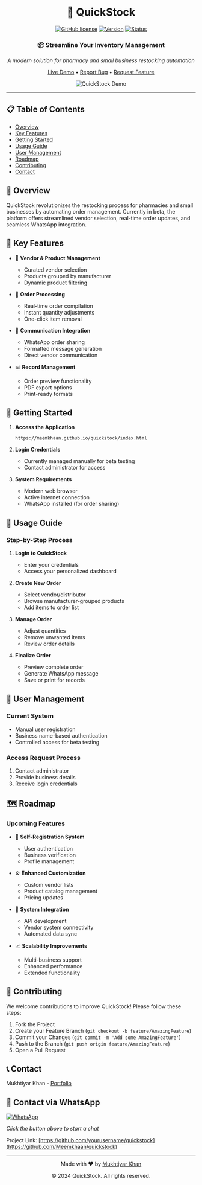 <div align="center">
  
# 🚀 QuickStock

[![GitHub license](https://img.shields.io/badge/license-MIT-blue.svg)](https://github.com/Meemkhaan/quickstock/blob/main/LICENSE)
[![Version](https://img.shields.io/badge/version-1.0.0-brightgreen.svg)](https://github.com/Meemkhaan/quickstock)
[![Status](https://img.shields.io/badge/status-beta-orange.svg)](https://github.com/Meemkhaan/quickstock)

### 📦 Streamline Your Inventory Management
*A modern solution for pharmacy and small business restocking automation*

[Live Demo](https://meemkhaan.github.io/quickstock/index.html) • [Report Bug](https://github.com/Meemkhaan/quickstock/issues) • [Request Feature](https://github.com/Meemkhaan/quickstock/issues)

![QuickStock Demo](path-to-your-demo-image.gif)

</div>

---

## 📋 Table of Contents
- [Overview](#-overview)
- [Key Features](#-key-features)
- [Getting Started](#-getting-started)
- [Usage Guide](#-usage-guide)
- [User Management](#-user-management)
- [Roadmap](#-roadmap)
- [Contributing](#-contributing)
- [Contact](#-contact)

## 🌟 Overview

QuickStock revolutionizes the restocking process for pharmacies and small businesses by automating order management. Currently in beta, the platform offers streamlined vendor selection, real-time order updates, and seamless WhatsApp integration.

## 🎯 Key Features

- 🏢 **Vendor & Product Management**
  - Curated vendor selection
  - Products grouped by manufacturer
  - Dynamic product filtering

- 📝 **Order Processing**
  - Real-time order compilation
  - Instant quantity adjustments
  - One-click item removal

- 📱 **Communication Integration**
  - WhatsApp order sharing
  - Formatted message generation
  - Direct vendor communication

- 📊 **Record Management**
  - Order preview functionality
  - PDF export options
  - Print-ready formats

## 🚀 Getting Started

1. **Access the Application**
   ```
   https://meemkhaan.github.io/quickstock/index.html
   ```

2. **Login Credentials**
   - Currently managed manually for beta testing
   - Contact administrator for access

3. **System Requirements**
   - Modern web browser
   - Active internet connection
   - WhatsApp installed (for order sharing)

## 📖 Usage Guide

### Step-by-Step Process

1. **Login to QuickStock**
   - Enter your credentials
   - Access your personalized dashboard

2. **Create New Order**
   - Select vendor/distributor
   - Browse manufacturer-grouped products
   - Add items to order list

3. **Manage Order**
   - Adjust quantities
   - Remove unwanted items
   - Review order details

4. **Finalize Order**
   - Preview complete order
   - Generate WhatsApp message
   - Save or print for records

## 👥 User Management

### Current System
- Manual user registration
- Business name-based authentication
- Controlled access for beta testing

### Access Request Process
1. Contact administrator
2. Provide business details
3. Receive login credentials

## 🗺 Roadmap

### Upcoming Features

- 🔐 **Self-Registration System**
  - User authentication
  - Business verification
  - Profile management

- ⚙️ **Enhanced Customization**
  - Custom vendor lists
  - Product catalog management
  - Pricing updates

- 🔄 **System Integration**
  - API development
  - Vendor system connectivity
  - Automated data sync

- 📈 **Scalability Improvements**
  - Multi-business support
  - Enhanced performance
  - Extended functionality

## 🤝 Contributing

We welcome contributions to improve QuickStock! Please follow these steps:

1. Fork the Project
2. Create your Feature Branch (`git checkout -b feature/AmazingFeature`)
3. Commit your Changes (`git commit -m 'Add some AmazingFeature'`)
4. Push to the Branch (`git push origin feature/AmazingFeature`)
5. Open a Pull Request

## 📞 Contact

Mukhtiyar Khan - [Portfolio](https://meemkhan.portfoliobox.net/)

## 📱 Contact via WhatsApp

[![WhatsApp](https://img.shields.io/badge/WhatsApp-25D366?style=for-the-badge&logo=whatsapp&logoColor=white)](https://wa.me/923422251896)

*Click the button above to start a chat*

Project Link: [https://github.com/yourusername/quickstock](https://github.com/Meemkhaan/quickstock)

---

<div align="center">

Made with ❤️ by [Mukhtiyar Khan](https://meemkhan.portfoliobox.net/)

© 2024 QuickStock. All rights reserved.

</div>

